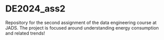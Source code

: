 # DE2024_ass2
Repository for the second assignment of the data engineering course at JADS. The project is focused around understanding energy consumption and related trends!
